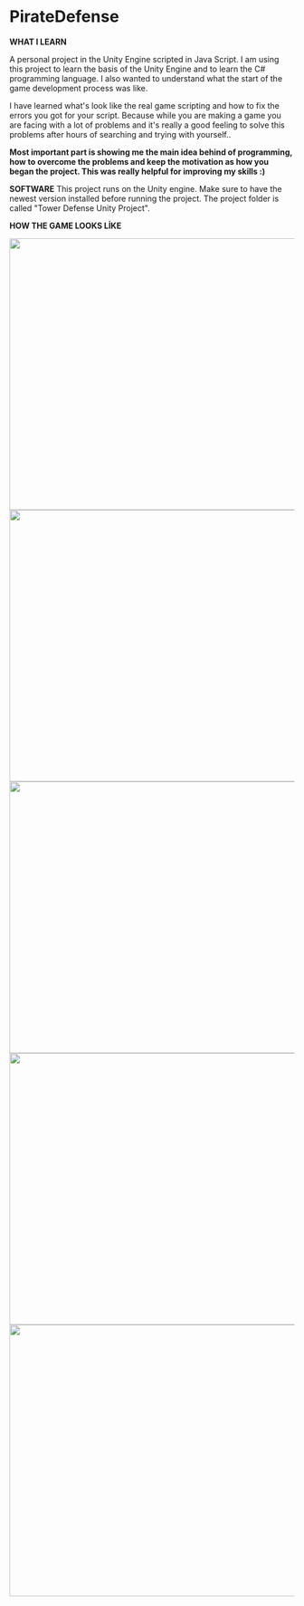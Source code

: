 # PirateDefense

**WHAT I LEARN**

A personal project in the Unity Engine scripted in Java Script. I am using this project to learn the basis of the Unity Engine and to learn the C# programming language. I also wanted to understand what the start of the game development process was like.

I have learned what's look like the real game scripting and how to fix the errors you got for your script. Because while you are making a game you are facing with a lot of problems and it's really a good feeling to solve this problems after hours of searching and trying with yourself..

**Most important part is showing me the main idea behind of programming, how to overcome the problems and keep the motivation as how you began the project.  This was really helpful for improving my skills :)**

**SOFTWARE**
This project runs on the Unity engine. Make sure to have the newest version installed before running the project. The project folder is called "Tower Defense Unity Project".


<p style="text-align=center;"> <b>HOW THE GAME LOOKS LİKE</b></p>

<img src="https://user-images.githubusercontent.com/44974863/54925043-93df2a00-4f1e-11e9-845a-cac8f52c6d1e.png" width="800" height="480" >
<img src="https://user-images.githubusercontent.com/44974863/54925097-af4a3500-4f1e-11e9-8776-7ff19158c974.png" width="800" height="480" >
<img src="https://user-images.githubusercontent.com/44974863/54923843-3053fd00-4f1c-11e9-9133-30fd8e94a3e9.png" width="800" height="480" >
<img src="https://user-images.githubusercontent.com/44974863/54924351-3dbdb700-4f1d-11e9-842d-e83aa7694a91.png" width="800" height="480" >
<img src="https://user-images.githubusercontent.com/44974863/54925178-d6086b80-4f1e-11e9-94c6-add9c2fba00f.png" width="800" height="480" >


